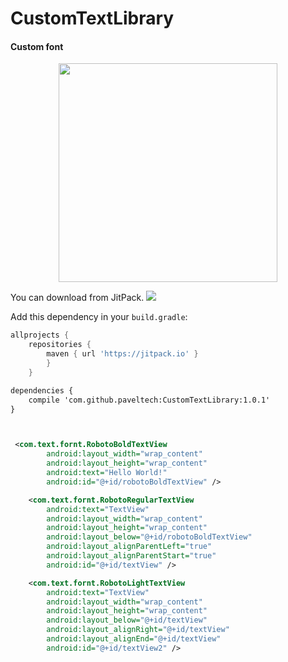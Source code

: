 # CustomTextLibrary
<h4>Custom font</h4>




<p align="center">
  <img src="https://raw.githubusercontent.com/paveltech/CustomTextLibrary/master/device-2017-09-28-020236.png" width="350"/>
</p>


You can download from JitPack. [![](https://jitpack.io/v/paveltech/MoreApps.svg)](https://jitpack.io/#paveltech/MoreApps)

Add this dependency in your `build.gradle`: 

```groovy
allprojects {
	repositories {
		maven { url 'https://jitpack.io' }
		}
	}
```

```xml
dependencies {
    compile 'com.github.paveltech:CustomTextLibrary:1.0.1'
}
```



```xml


 <com.text.fornt.RobotoBoldTextView
        android:layout_width="wrap_content"
        android:layout_height="wrap_content"
        android:text="Hello World!"
        android:id="@+id/robotoBoldTextView" />

    <com.text.fornt.RobotoRegularTextView
        android:text="TextView"
        android:layout_width="wrap_content"
        android:layout_height="wrap_content"
        android:layout_below="@+id/robotoBoldTextView"
        android:layout_alignParentLeft="true"
        android:layout_alignParentStart="true"
        android:id="@+id/textView" />

    <com.text.fornt.RobotoLightTextView
        android:text="TextView"
        android:layout_width="wrap_content"
        android:layout_height="wrap_content"
        android:layout_below="@+id/textView"
        android:layout_alignRight="@+id/textView"
        android:layout_alignEnd="@+id/textView"
        android:id="@+id/textView2" />



 ```



